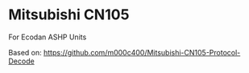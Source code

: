 # Mitsubishi CN105 
For Ecodan ASHP Units

Based on: https://github.com/m000c400/Mitsubishi-CN105-Protocol-Decode